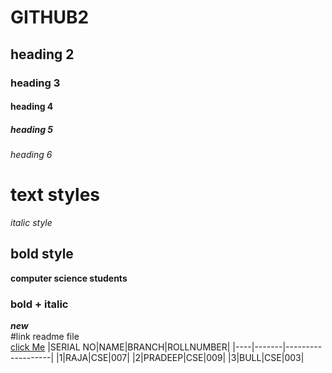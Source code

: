 # GITHUB2
## heading 2
### heading 3
#### heading 4
##### heading 5
###### heading 6
# text styles
*italic style*<br/>
## bold style
**computer science students**
### bold + italic
***new***<br/>
#link readme file<br/>
[click Me](https://www.aec.edu.in/)
|SERIAL NO|NAME|BRANCH|ROLLNUMBER|
|----|-------|-------------------|
|1|RAJA|CSE|007|
|2|PRADEEP|CSE|009|
|3|BULL|CSE|003|

